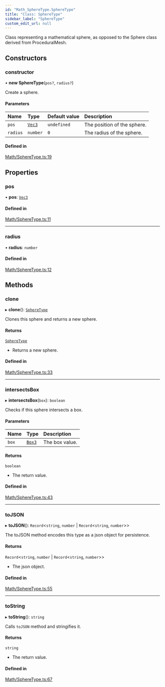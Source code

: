 ```yaml
---
id: "Math_SphereType.SphereType"
title: "Class: SphereType"
sidebar_label: "SphereType"
custom_edit_url: null
---
```




Class representing a mathematical sphere, as opposed to the Sphere class derived from ProceduralMesh.

## Constructors

### constructor

• **new SphereType**(`pos?`, `radius?`)

Create a sphere.

#### Parameters

| Name | Type | Default value | Description |
| :------ | :------ | :------ | :------ |
| `pos` | [`Vec3`](Math_Vec3.Vec3) | `undefined` | The position of the sphere. |
| `radius` | `number` | `0` | The radius of the sphere. |

#### Defined in

[Math/SphereType.ts:19](https://github.com/ZeaInc/zea-engine/blob/7209671e2/src/Math/SphereType.ts#L19)

## Properties

### pos

• **pos**: [`Vec3`](Math_Vec3.Vec3)

#### Defined in

[Math/SphereType.ts:11](https://github.com/ZeaInc/zea-engine/blob/7209671e2/src/Math/SphereType.ts#L11)

___

### radius

• **radius**: `number`

#### Defined in

[Math/SphereType.ts:12](https://github.com/ZeaInc/zea-engine/blob/7209671e2/src/Math/SphereType.ts#L12)

## Methods

### clone

▸ **clone**(): [`SphereType`](Math_SphereType.SphereType)

Clones this sphere and returns a new sphere.

#### Returns

[`SphereType`](Math_SphereType.SphereType)

- Returns a new sphere.

#### Defined in

[Math/SphereType.ts:33](https://github.com/ZeaInc/zea-engine/blob/7209671e2/src/Math/SphereType.ts#L33)

___

### intersectsBox

▸ **intersectsBox**(`box`): `boolean`

Checks if this sphere intersects a box.

#### Parameters

| Name | Type | Description |
| :------ | :------ | :------ |
| `box` | [`Box3`](Math_Box3.Box3) | The box value. |

#### Returns

`boolean`

- The return value.

#### Defined in

[Math/SphereType.ts:43](https://github.com/ZeaInc/zea-engine/blob/7209671e2/src/Math/SphereType.ts#L43)

___

### toJSON

▸ **toJSON**(): `Record`<`string`, `number` \| `Record`<`string`, `number`\>\>

The toJSON method encodes this type as a json object for persistence.

#### Returns

`Record`<`string`, `number` \| `Record`<`string`, `number`\>\>

- The json object.

#### Defined in

[Math/SphereType.ts:55](https://github.com/ZeaInc/zea-engine/blob/7209671e2/src/Math/SphereType.ts#L55)

___

### toString

▸ **toString**(): `string`

Calls `toJSON` method and stringifies it.

#### Returns

`string`

- The return value.

#### Defined in

[Math/SphereType.ts:67](https://github.com/ZeaInc/zea-engine/blob/7209671e2/src/Math/SphereType.ts#L67)


